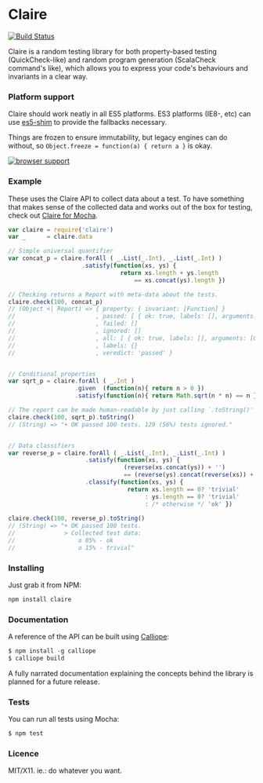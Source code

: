 Claire
======

[![Build Status](https://travis-ci.org/killdream/claire.png)](https://travis-ci.org/killdream/claire)

Claire is a random testing library for both property-based testing
(QuickCheck-like) and random program generation (ScalaCheck command's
like), which allows you to express your code's behaviours and invariants
in a clear way.

### Platform support

Claire should work neatly in all ES5 platforms. ES3 platforms (IE8-,
etc) can use [es5-shim][] to provide the fallbacks necessary.

Things are frozen to ensure immutability, but legacy engines can do
without, so `Object.freeze = function(a) { return a }` is okay.

[![browser support](http://ci.testling.com/killdream/claire.png)](http://ci.testling.com/killdream/claire)


### Example 

These uses the Claire API to collect data about a test. To have something that
makes sense of the collected data and works out of the box for testing, check
out [Claire for Mocha][claire-mocha].

```js
var claire = require('claire')
var _      = claire.data

// Simple universal quantifier
var concat_p = claire.forAll ( _.List(_.Int), _.List(_.Int) )
                     .satisfy(function(xs, ys) {
                                return xs.length + ys.length
                                    == xs.concat(ys).length })

// Checking returns a Report with meta-data about the tests.
claire.check(100, concat_p)
// (Object <| Report) => { property: { invariant: [Function] }
//                       , passed: [ { ok: true, labels: [], arguments: [Object] }, ... ]
//                       , failed: []
//                       , ignored: []
//                       , all: [ { ok: true, labels: [], arguments: [Object] }, ... ]
//                       , labels: {}
//                       , veredict: 'passed' }


// Conditional properties
var sqrt_p = claire.forAll ( _.Int )
                   .given  (function(n){ return n > 0 })
                   .satisfy(function(n){ return Math.sqrt(n * n) == n })

// The report can be made human-readable by just calling `.toString()'
claire.check(100, sqrt_p).toString()
// (String) => "+ OK passed 100 tests. 129 (56%) tests ignored."


// Data classifiers
var reverse_p = claire.forAll ( _.List(_.Int), _.List(_.Int) )
                      .satisfy(function(xs, ys) {
                                 (reverse(xs.concat(ys)) + '')
                                 == (reverse(ys).concat(reverse(xs)) + '') })
                      .classify(function(xs, ys) {
                                  return xs.length == 0? 'trivial'
                                       : ys.length == 0? 'trivial'
                                       : /* otherwise */ 'ok' })
                                       
claire.check(100, reverse_p).toString()
// (String) => "+ OK passed 100 tests. 
//              > Collected test data:
//                  o 85% - ok
//                  o 15% - trivial"
```


### Installing

Just grab it from NPM:

```js
npm install claire
```


### Documentation

A reference of the API can be built using [Calliope][]:

```js
$ npm install -g calliope
$ calliope build
```

A fully narrated documentation explaining the concepts behind the
library is planned for a future release.


### Tests

You can run all tests using Mocha:

```js
$ npm test
```


### Licence

MIT/X11. ie.: do whatever you want.


[claire-mocha]: http://github.com/killdream/claire-mocha.git
[Calliope]: http://github.com/killdream/calliope.git
[es5-shim]: https://github.com/kriskowal/es5-shim
